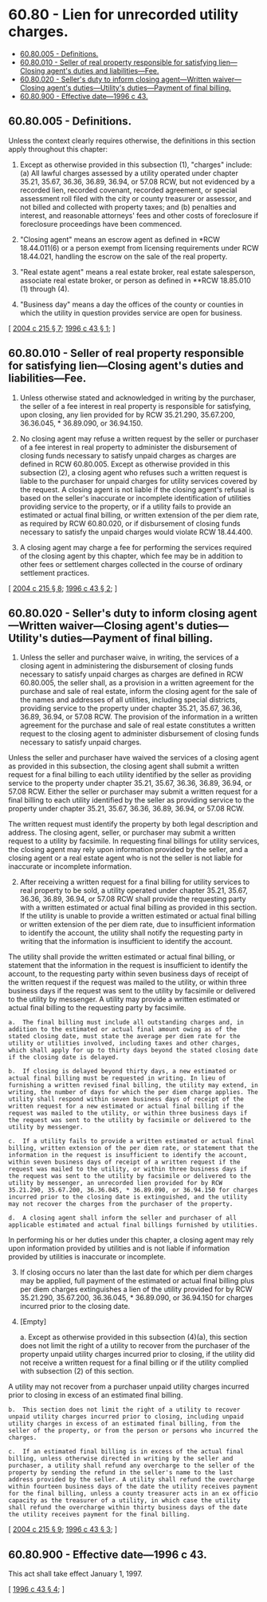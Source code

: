 # 60.80 - Lien for unrecorded utility charges.
* [60.80.005 - Definitions.](#6080005---definitions)
* [60.80.010 - Seller of real property responsible for satisfying lien—Closing agent's duties and liabilities—Fee.](#6080010---seller-of-real-property-responsible-for-satisfying-lienclosing-agents-duties-and-liabilitiesfee)
* [60.80.020 - Seller's duty to inform closing agent—Written waiver—Closing agent's duties—Utility's duties—Payment of final billing.](#6080020---sellers-duty-to-inform-closing-agentwritten-waiverclosing-agents-dutiesutilitys-dutiespayment-of-final-billing)
* [60.80.900 - Effective date—1996 c 43.](#6080900---effective-date1996-c-43)
## 60.80.005 - Definitions.
Unless the context clearly requires otherwise, the definitions in this section apply throughout this chapter:

1. Except as otherwise provided in this subsection (1), "charges" include: (a) All lawful charges assessed by a utility operated under chapter 35.21, 35.67, 36.36, 36.89, 36.94, or 57.08 RCW, but not evidenced by a recorded lien, recorded covenant, recorded agreement, or special assessment roll filed with the city or county treasurer or assessor, and not billed and collected with property taxes; and (b) penalties and interest, and reasonable attorneys' fees and other costs of foreclosure if foreclosure proceedings have been commenced.

2. "Closing agent" means an escrow agent as defined in *RCW 18.44.011(6) or a person exempt from licensing requirements under RCW 18.44.021, handling the escrow on the sale of the real property.

3. "Real estate agent" means a real estate broker, real estate salesperson, associate real estate broker, or person as defined in **RCW 18.85.010 (1) through (4).

4. "Business day" means a day the offices of the county or counties in which the utility in question provides service are open for business.

\[ [2004 c 215 § 7](http://lawfilesext.leg.wa.gov/biennium/2003-04/Pdf/Bills/Session%20Laws/Senate/5665-S.SL.pdf?cite=2004%20c%20215%20§%207); [1996 c 43 § 1](http://lawfilesext.leg.wa.gov/biennium/1995-96/Pdf/Bills/Session%20Laws/House/2388-S.SL.pdf?cite=1996%20c%2043%20§%201); \]

## 60.80.010 - Seller of real property responsible for satisfying lien—Closing agent's duties and liabilities—Fee.
1. Unless otherwise stated and acknowledged in writing by the purchaser, the seller of a fee interest in real property is responsible for satisfying, upon closing, any lien provided for by RCW 35.21.290, 35.67.200, 36.36.045, * 36.89.090, or 36.94.150.

2. No closing agent may refuse a written request by the seller or purchaser of a fee interest in real property to administer the disbursement of closing funds necessary to satisfy unpaid charges as charges are defined in RCW 60.80.005. Except as otherwise provided in this subsection (2), a closing agent who refuses such a written request is liable to the purchaser for unpaid charges for utility services covered by the request. A closing agent is not liable if the closing agent's refusal is based on the seller's inaccurate or incomplete identification of utilities providing service to the property, or if a utility fails to provide an estimated or actual final billing, or written extension of the per diem rate, as required by RCW 60.80.020, or if disbursement of closing funds necessary to satisfy the unpaid charges would violate RCW 18.44.400.

3. A closing agent may charge a fee for performing the services required of the closing agent by this chapter, which fee may be in addition to other fees or settlement charges collected in the course of ordinary settlement practices.

\[ [2004 c 215 § 8](http://lawfilesext.leg.wa.gov/biennium/2003-04/Pdf/Bills/Session%20Laws/Senate/5665-S.SL.pdf?cite=2004%20c%20215%20§%208); [1996 c 43 § 2](http://lawfilesext.leg.wa.gov/biennium/1995-96/Pdf/Bills/Session%20Laws/House/2388-S.SL.pdf?cite=1996%20c%2043%20§%202); \]

## 60.80.020 - Seller's duty to inform closing agent—Written waiver—Closing agent's duties—Utility's duties—Payment of final billing.
1. Unless the seller and purchaser waive, in writing, the services of a closing agent in administering the disbursement of closing funds necessary to satisfy unpaid charges as charges are defined in RCW 60.80.005, the seller shall, as a provision in a written agreement for the purchase and sale of real estate, inform the closing agent for the sale of the names and addresses of all utilities, including special districts, providing service to the property under chapter 35.21, 35.67, 36.36, 36.89, 36.94, or 57.08 RCW. The provision of the information in a written agreement for the purchase and sale of real estate constitutes a written request to the closing agent to administer disbursement of closing funds necessary to satisfy unpaid charges.

Unless the seller and purchaser have waived the services of a closing agent as provided in this subsection, the closing agent shall submit a written request for a final billing to each utility identified by the seller as providing service to the property under chapter 35.21, 35.67, 36.36, 36.89, 36.94, or 57.08 RCW. Either the seller or purchaser may submit a written request for a final billing to each utility identified by the seller as providing service to the property under chapter 35.21, 35.67, 36.36, 36.89, 36.94, or 57.08 RCW.

The written request must identify the property by both legal description and address. The closing agent, seller, or purchaser may submit a written request to a utility by facsimile. In requesting final billings for utility services, the closing agent may rely upon information provided by the seller, and a closing agent or a real estate agent who is not the seller is not liable for inaccurate or incomplete information.

2. After receiving a written request for a final billing for utility services to real property to be sold, a utility operated under chapter 35.21, 35.67, 36.36, 36.89, 36.94, or 57.08 RCW shall provide the requesting party with a written estimated or actual final billing as provided in this section. If the utility is unable to provide a written estimated or actual final billing or written extension of the per diem rate, due to insufficient information to identify the account, the utility shall notify the requesting party in writing that the information is insufficient to identify the account.

The utility shall provide the written estimated or actual final billing, or statement that the information in the request is insufficient to identify the account, to the requesting party within seven business days of receipt of the written request if the request was mailed to the utility, or within three business days if the request was sent to the utility by facsimile or delivered to the utility by messenger. A utility may provide a written estimated or actual final billing to the requesting party by facsimile.

    a.  The final billing must include all outstanding charges and, in addition to the estimated or actual final amount owing as of the stated closing date, must state the average per diem rate for the utility or utilities involved, including taxes and other charges, which shall apply for up to thirty days beyond the stated closing date if the closing date is delayed.

    b.  If closing is delayed beyond thirty days, a new estimated or actual final billing must be requested in writing. In lieu of furnishing a written revised final billing, the utility may extend, in writing, the number of days for which the per diem charge applies. The utility shall respond within seven business days of receipt of the written request for a new estimated or actual final billing if the request was mailed to the utility, or within three business days if the request was sent to the utility by facsimile or delivered to the utility by messenger.

    c.  If a utility fails to provide a written estimated or actual final billing, written extension of the per diem rate, or statement that the information in the request is insufficient to identify the account, within seven business days of receipt of a written request if the request was mailed to the utility, or within three business days if the request was sent to the utility by facsimile or delivered to the utility by messenger, an unrecorded lien provided for by RCW 35.21.290, 35.67.200, 36.36.045, * 36.89.090, or 36.94.150 for charges incurred prior to the closing date is extinguished, and the utility may not recover the charges from the purchaser of the property.

    d.  A closing agent shall inform the seller and purchaser of all applicable estimated and actual final billings furnished by utilities.

In performing his or her duties under this chapter, a closing agent may rely upon information provided by utilities and is not liable if information provided by utilities is inaccurate or incomplete.

3. If closing occurs no later than the last date for which per diem charges may be applied, full payment of the estimated or actual final billing plus per diem charges extinguishes a lien of the utility provided for by RCW 35.21.290, 35.67.200, 36.36.045, * 36.89.090, or 36.94.150 for charges incurred prior to the closing date.

4. [Empty]

    a.  Except as otherwise provided in this subsection (4)(a), this section does not limit the right of a utility to recover from the purchaser of the property unpaid utility charges incurred prior to closing, if the utility did not receive a written request for a final billing or if the utility complied with subsection (2) of this section.

A utility may not recover from a purchaser unpaid utility charges incurred prior to closing in excess of an estimated final billing.

    b.  This section does not limit the right of a utility to recover unpaid utility charges incurred prior to closing, including unpaid utility charges in excess of an estimated final billing, from the seller of the property, or from the person or persons who incurred the charges.

    c.  If an estimated final billing is in excess of the actual final billing, unless otherwise directed in writing by the seller and purchaser, a utility shall refund any overcharge to the seller of the property by sending the refund in the seller's name to the last address provided by the seller. A utility shall refund the overcharge within fourteen business days of the date the utility receives payment for the final billing, unless a county treasurer acts in an ex officio capacity as the treasurer of a utility, in which case the utility shall refund the overcharge within thirty business days of the date the utility receives payment for the final billing.

\[ [2004 c 215 § 9](http://lawfilesext.leg.wa.gov/biennium/2003-04/Pdf/Bills/Session%20Laws/Senate/5665-S.SL.pdf?cite=2004%20c%20215%20§%209); [1996 c 43 § 3](http://lawfilesext.leg.wa.gov/biennium/1995-96/Pdf/Bills/Session%20Laws/House/2388-S.SL.pdf?cite=1996%20c%2043%20§%203); \]

## 60.80.900 - Effective date—1996 c 43.
This act shall take effect January 1, 1997.

\[ [1996 c 43 § 4](http://lawfilesext.leg.wa.gov/biennium/1995-96/Pdf/Bills/Session%20Laws/House/2388-S.SL.pdf?cite=1996%20c%2043%20§%204); \]

